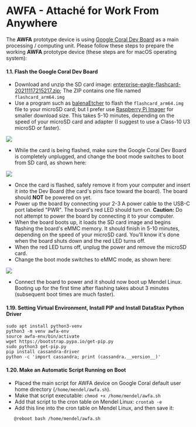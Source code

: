 # AWFA - Attaché for Work From Anywhere

The **AWFA** prototype device is using [Google Coral Dev Board](https://coral.ai/docs/dev-board/get-started) as a main processing / computing unit. Please follow these steps to prepare the working **AWFA** prototype device (these steps are for macOS operating system):

#### 1.1. Flash the Google Coral Dev Board ####

* Download and unzip the SD card image: [enterprise-eagle-flashcard-20211117215217.zip](https://mendel-linux.org/images/enterprise/eagle/enterprise-eagle-flashcard-20211117215217.zip); The ZIP contains one file named `flashcard_arm64.img`
* Use a program such as [balenaEtcher](https://www.balena.io/etcher/) to flash the `flashcard_arm64.img` file to your microSD card; but I prefer use [Raspberry Pi Imager](https://downloads.raspberrypi.org/imager/) for smaller download size. This takes 5-10 minutes, depending on the speed of your microSD card and adapter (I suggest to use a Class-10 U3 microSD or faster).

![](https://awfa.danito.id/images/awfa-microsd-card-class10-u3-640px.jpg)

* While the card is being flashed, make sure the Google Coral Dev Board is completely unplugged, and change the boot mode switches to boot from SD card, as shown here:

![](https://awfa.danito.id/images/awfa-google-coral-sdcard-boot-mode-switch-640px.jpg)

* Once the card is flashed, safely remove it from your computer and insert it into the Dev Board (the card's pins face toward the board). The board should **NOT** be powered on yet.
* Power up the board by connecting your 2-3 A power cable to the USB-C port labeled "PWR". The board's red LED should turn on. **Caution:** Do not attempt to power the board by connecting it to your computer.
* When the board boots up, it loads the SD card image and begins flashing the board's eMMC memory.  It should finish in 5-10 minutes, depending on the speed of your microSD card.  You'll know it's done when the board shuts down and the red LED turns off.
* When the red LED turns off, unplug the power and remove the microSD card.
* Change the boot mode switches to eMMC mode, as shown here:

![](https://awfa.danito.id/images/awfa-google-coral-emmc-boot-mode-switch-640px.jpg)

* Connect the board to power and it should now boot up Mendel Linux. Booting up for the first time after flashing takes about 3 minutes (subsequent boot times are much faster). 



#### 1.19. Setting Virtual Environment, Install PIP and Install DataStax Python Driver ####

    sudo apt install python3-venv
    python3 -m venv awfa-env
    source awfa-env/bin/activate
    wget https://bootstrap.pypa.io/get-pip.py
    sudo python3 get-pip.py
    pip install cassandra-driver
    python -c 'import cassandra; print (cassandra.__version__)'
    


#### 1.20. Make an Automatic Script Running on Boot ####

* Placed the main script for AWFA device on Google Coral default user home directory (`/home/mendel/awfa.sh`).
* Make that script executable: `chmod +x /home/mendel/awfa.sh`
* Add that script to the cron table on Mendel Linux: `crontab -e`
* Add this line into the cron table on Mendel Linux, and then save it:


`    @reboot bash /home/mendel/awfa.sh `

    
    
